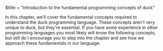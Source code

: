 $title = "Introduction to the fundamental programming concepts of duck"

In this chapter, we'll cover the fundamental concepts required to understand the duck programming language. These concepts aren't very unique to duck, but they're essential.
If you have some experience in other programming languages you most likely will know the following concepts, but still do I encourage you to step into the chapter and see how we approach these fundamentals in our language.
